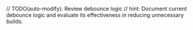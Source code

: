 // TODO(auto-modify): Review debounce logic
// hint: Document current debounce logic and evaluate its effectiveness in reducing unnecessary builds.
